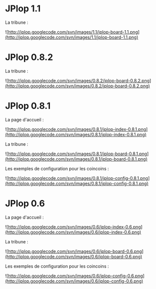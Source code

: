 # JPlop 1.1 #
La tribune :

![http://jplop.googlecode.com/svn/images/1.1/jplop-board-1.1.png](http://jplop.googlecode.com/svn/images/1.1/jplop-board-1.1.png)

# JPlop 0.8.2 #
La tribune :

![http://jplop.googlecode.com/svn/images/0.8.2/jplop-board-0.8.2.png](http://jplop.googlecode.com/svn/images/0.8.2/jplop-board-0.8.2.png)


# JPlop 0.8.1 #
La page d'accueil :

![http://jplop.googlecode.com/svn/images/0.8.1/jplop-index-0.8.1.png](http://jplop.googlecode.com/svn/images/0.8.1/jplop-index-0.8.1.png)

La tribune :

![http://jplop.googlecode.com/svn/images/0.8.1/jplop-board-0.8.1.png](http://jplop.googlecode.com/svn/images/0.8.1/jplop-board-0.8.1.png)

Les exemples de configuration pour les coincoins :

![http://jplop.googlecode.com/svn/images/0.8.1/jplop-config-0.8.1.png](http://jplop.googlecode.com/svn/images/0.8.1/jplop-config-0.8.1.png)


# JPlop 0.6 #

La page d'accueil :

![http://jplop.googlecode.com/svn/images/0.6/jplop-index-0.6.png](http://jplop.googlecode.com/svn/images/0.6/jplop-index-0.6.png)

La tribune :

![http://jplop.googlecode.com/svn/images/0.6/jplop-board-0.6.png](http://jplop.googlecode.com/svn/images/0.6/jplop-board-0.6.png)

Les exemples de configuration pour les coincoins :

![http://jplop.googlecode.com/svn/images/0.6/jplop-config-0.6.png](http://jplop.googlecode.com/svn/images/0.6/jplop-config-0.6.png)